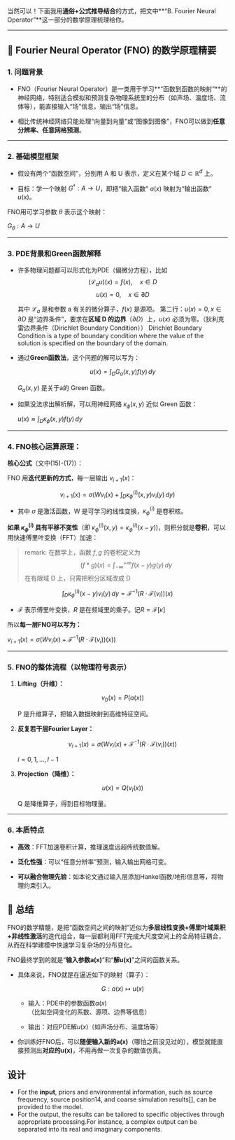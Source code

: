 当然可以！下面我用**通俗+公式推导结合**的方式，把文中**“B. Fourier Neural Operator”**这一部分的数学原理梳理给你。

---

## 🔬 Fourier Neural Operator (FNO) 的数学原理精要

### **1. 问题背景**

- FNO（Fourier Neural Operator）是一类用于学习**“函数到函数的映射”**的神经网络，特别适合模拟和预测复杂物理系统里的分布（如声场、温度场、流体等），能直接输入“场”信息，输出“场”信息。
    
- 相比传统神经网络只能处理“向量到向量”或“图像到图像”，FNO可以做到**任意分辨率、任意网格预测**。
    

---

### **2. 基础模型框架**

- 假设有两个“函数空间”，分别用 A 和 U 表示，定义在某个域 $D \subset \mathbb{R}^d$ 上。
    
- 目标：学一个映射 $G^\dagger: A \rightarrow U$，即把“输入函数” $a(x)$ 映射为“输出函数” $u(x)$。
    
FNO用可学习参数 $\theta$ 表示这个映射：

$G_\theta: A \rightarrow U$

---

### **3. PDE背景和Green函数解释**

- 许多物理问题都可以形式化为PDE（偏微分方程），比如
    $$(\mathcal{L}_a u)(x) = f(x), \quad x \in D $$
    $$u(x) = 0, \quad x \in \partial D$$
    
    其中 $\mathcal{L}_a$ 是和参数 a 有关的微分算子，$f(x)$ 是源项。
    第二行：$u(x) = 0,\, x \in \partial D$ 是“边界条件”，要求在**区域 D 的边界**（$\partial D$）上，$u(x)$ 必须为零。（狄利克雷边界条件（Dirichlet Boundary Condition））
    Dirichlet Boundary Condition is a type of boundary condition where the value of the solution is specified on the boundary of the domain.
    
- 通过**Green函数法**，这个问题的解可以写为：
    
    $$u(x) = \int_D G_a(x, y) f(y) \, dy$$
    
    $G_a(x, y)$ 是关于a的 Green 函数。
    
- 如果没法求出解析解，可以用神经网络 $\kappa_\phi(x, y)$ 近似 Green 函数：
    
    $u(x) \approx \int_D \kappa_\phi(x, y) f(y) \, dy$

---

### **4. FNO核心运算原理：**

**核心公式**（文中(15)-(17)）：

FNO 用**迭代更新的方式**，每一层输出 $v_{i+1}(x)$：

$$v_{i+1}(x) = \sigma \left( W v_i(x) + \int_D \kappa_\phi^{(i)}(x, y) v_i(y) \, dy \right)$$

- 其中 $\sigma$ 是激活函数，W 是可学习的线性变换，$\kappa_\phi^{(i)}$ 是卷积核。
    

**如果 $\kappa_\phi^{(i)}$ 具有平移不变性**（即 $\kappa_\phi^{(i)}(x, y) = \kappa_\phi^{(i)}(x - y)$)，则积分就是**卷积**，可以用快速傅里叶变换（FFT）加速：
> 	remark:
> 	在数学上，函数 $f, g$ 的卷积定义为
> 	$$(f * g)(x) = \int_{-\infty}^{+\infty} f(x-y) g(y) \, dy$$
> 	在有限域 D 上，只需把积分区域改成 D


$$\int_D \kappa_\phi^{(i)}(x - y) v_i(y) \, dy = \mathcal{F}^{-1} \left( R \cdot \mathcal{F}(v_i) \right)(x)$$

- $\mathcal{F}$ 表示傅里叶变换，$R$ 是在频域里的乘子。记$R = \mathcal{F}[\kappa]$
    

所以**每一层FNO可以写为：**

$v_{i+1}(x) = \sigma \left( W v_i(x) + \mathcal{F}^{-1}(R \cdot \mathcal{F}(v_i))(x) \right)$

---

### **5. FNO的整体流程（以物理符号表示）**

1. **Lifting（升维）：**
    
    $$v_0(x) = P(a(x))$$
    
    P 是升维算子，把输入数据映射到高维特征空间。
    
2. **反复若干层Fourier Layer：**
    
    $$v_{i+1}(x) = \sigma \left( W v_i(x) + \mathcal{F}^{-1}(R \cdot \mathcal{F}(v_i))(x) \right)$$
    
    $i = 0, 1, \ldots, I-1$
    
3. **Projection（降维）：**
    
    $$u(x) = Q(v_I(x))$$
    
    Q 是降维算子，得到目标物理量。
    

---

### **6. 本质特点**

- **高效**：FFT加速卷积计算，推理速度远超传统数值解。
    
- **泛化性强**：可以“任意分辨率”预测，输入输出网格可变。
    
- **可以融合物理先验**：如本论文通过输入层添加Hankel函数/地形信息等，将物理约束引入。
    

## 📌 总结

FNO的数学精髓，是把“函数空间之间的映射”近似为**多层线性变换+傅里叶域乘积+非线性激活**的迭代组合，每一层都利用FFT完成大尺度空间上的全局特征耦合，从而在科学建模中快速学习复杂场的分布变化。

FNO最终学到的就是“**输入参数a(x)**”和“**解u(x)**”之间的函数关系。
- 具体来说，FNO就是在逼近如下的映射（算子）：
    
    $$G: a(x) \mapsto u(x)$$
    - 输入：PDE中的参数函数$a(x)$（比如空间变化的系数、源项、边界等信息）
        
    - 输出：对应PDE解$u(x)$（如声场分布、温度场等）
        
- 你训练好FNO后，可以**随便输入新的a(x)**（哪怕之前没见过的），模型就能直接预测出**对应的u(x)**，不用再做一次复杂的数值仿真。

## 设计
- For the **input**, priors and environmental information, such as source frequency, source position14, and coarse simulation results[], can be provided to the model.
- For the output, the results can be tailored to specific objectives through appropriate processing.For instance, a complex output can be separated into its real and imaginary components.